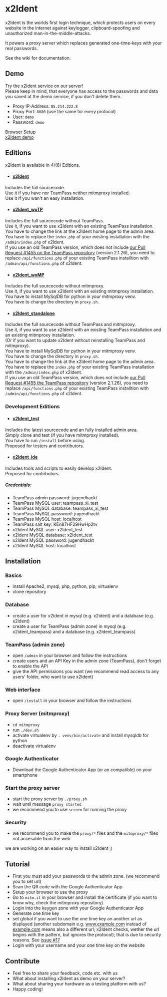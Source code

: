 # x2Ident
x2Ident is the worlds first login technique, which protects users on every website in the internet against keylogger, clipboard-spoofing and unauthorized man-in-the-middle-attacks.

It powers a proxy server which replaces generated one-time-keys with your real passwords.

See the wiki for documentation.

## Demo
Try the x2Ident service on our server!   
Please keep in mind, that everyone has access to the passwords and data you saved at the demo service, if you don't delete them.
* Proxy IP-Address: `85.214.222.8`
* Proxy Port: `8080` (use the same for every protocol)
* User: `demo`
* Password: `demo`

[Browser Setup](https://github.com/x2Ident/x2Ident/wiki/Browser-Setup)   
[x2Ident demo](https://noscio.eu/x2Ident/demo)

## Editions
x2Ident is available in 4/(6) Editions.

* #### [x2Ident](https://github.com/x2Ident/x2Ident)
Includes the full sourcecode.   
Use it if you have nor TeamPass neither mitmproxy installed.   
Use it if you wan't an easy installation.   

* #### [x2Ident_woTP](https://github.com/x2Ident/x2Ident_woTP)
Includes the full sourcecode without TeamPass.   
Use it, if you want to use x2Ident with an existing TeamPass installation.   
You have to change the link at the x2Ident home page to the admin area.   
You have to replace the `index.php` of your existing installation with the `/admin/index.php` of x2Ident.   
If you use an old TeamPass version, which does not include [our Pull Request #1455 on the TeamPass repository](https://github.com/nilsteampassnet/TeamPass/pull/1455) (version 2.1.26), you need to replace `/api/functions.php` of your existing TeamPass installtion with `/admin/api/functions.php` of x2Ident.

* #### [x2Ident_woMP](https://github.com/x2Ident/x2Ident_woMP)
Includes the full sourcecode without mitmproxy.   
Use it, if you want to use x2Ident with an existing mitmproxy installation.   
You have to install MySqlDB for python in your mitmproxy venv.   
You have to change the directory in `proxy.sh`.   

* #### [x2Ident_standalone](https://github.com/x2Ident/x2Ident_standalone)
Includes the full sourcecode without TeamPass and mitmproxy.   
Use it, if you want to use x2Ident with an existing TeamPass installation and an existing mitmproxy installation.   
(Or if you want to update x2Ident without reinstalling TeamPass and mitmproxy).   
You have to install MySqlDB for python in your mitmproxy venv.   
You have to change the directory in `proxy.sh`.   
You have to change the link at the x2Ident home page to the admin area.   
You have to replace the `index.php` of your existing TeamPass installation with the `/admin/index.php` of x2Ident.   
If you use an old TeamPass version, which does not include [our Pull Request #1455 the TeamPass repository](https://github.com/nilsteampassnet/TeamPass/pull/1455) (version 2.1.26), you need to replace `/api/functions.php` of your existing TeamPass installtion with `/admin/api/functions.php` of x2Ident.

### Development Editions

* #### [x2Ident_test](https://github.com/x2Ident/x2Ident_test)
Includes the latest sourcecode and an fully installed admin area.   
Simply clone and test (if you have mitmproxy installed).   
You have to run `/install` before using.   
Proposed for testers and contributors.   

* #### [x2Ident_ide](https://github.com/x2Ident/x2Ident_ide)
Includes tools and scripts to easily develop x2Ident.   
Proposed for contributors.   
  ##### Credentials:
  * TeamPass admin password: jugendhackt
  * TeamPass MySQL user: teampass_xi_test   
  * TeamPass MySQL database: teampass_xi_test
  * TeamPass MySQL password: jugendhackt
  * TeamPass MySQL host: localhost
  * TeamPass salt key: KEn87HF29HwHp2tv
  * x2Ident MySQL user: x2Ident_test   
  * x2Ident MySQL database: x2Ident_test
  * x2Ident MySQL password: jugendhackt
  * x2Ident MySQL host: localhost

## Installation

### Basics
* install Apache2, mysql, php, python, pip, virtualenv
* clone repository

### Database
* create a user for x2Ident in mysql (e.g. x2ident) and a database (e.g. x2ident)
* create a user for TeamPass (admin zone) in mysql (e.g. x2ident_teampass) and a database (e.g. x2ident_teampass)

### TeamPass (admin zone)
* open `/admin` in your browser and follow the instructions
* create users and an API Key in the admin zone (TeamPass), don't forget to enable the API
* give the API permissions you want (we recommend read access to any users' folder, who want to use x2Ident)

### Web interface
* open `/install` in your browser and follow the instructions

### Proxy Server (mitmproxy)
* `cd mitmproxy`
* run `./dev.sh`
* activate virtualenv by `. venv/bin/activate` and install mysqldb for python
* deactivate virtualenv

### Google Authenticator
* Download the Google Authenticator App (or an compatible) on your smartphone

### Start the proxy server
* start the proxy server by `./proxy.sh`
* wait until message `proxy started`
* we recommend you to use `screen` for running the proxy

### Security
* we recommend you to make the `proxy/*` files and the `mitmproxy/*` files not accesable from the web

we are working on an easier way to install x2Ident ;)

## Tutorial
* First you must add your passwords to the admin zone. (we recommend you to set url)
* Scan the QR code with the Google Authenticator App
* Setup your browser to use the proxy
* Go to `mitm.it` in your browser and install the certificate (if you want to know why, check the mitmproxy repository)
* Login into the keygen zone with your Google Authenticator App
* Generate one time key
* set global if you want to use the one time key an another url as displayed (another subdomain e.g. www.example.com instead of [example.com](example.com) means also a different url; x2Ident checks, wether the url begins with the pattern, but ignores the protocol); that is due to security reasons. See [issue #17](https://github.com/x2Ident/x2Ident/issues/17)
* Login with your username and your one time key on the website

## Contribute
* Feel free to share your feedback, code etc. with us
* What about installing x2Ident as demo on your server?
* What about sharing your hardware as a testing platform with us?
* Happy coding!
